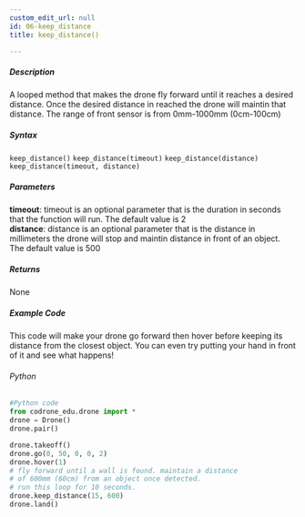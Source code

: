 ```yaml
---
custom_edit_url: null
id: 06-keep_distance
title: keep_distance()

---
```


##### Description

A looped method that makes the drone fly forward until it reaches a desired distance. Once the desired distance in reached the drone will maintin that distance.
The range of front sensor is from 0mm-1000mm (0cm-100cm)


##### Syntax
```keep_distance()```
```keep_distance(timeout)```
```keep_distance(distance)```
```keep_distance(timeout, distance)```

##### Parameters
**timeout**: timeout is an optional parameter that is the duration in seconds that the function will run. The default value is 2 <br />
**distance**: distance is an optional parameter that is the distance in millimeters the drone will stop and maintin distance in front of an object. The default value is 500

##### Returns

None

##### Example Code
This code will make your drone go forward then hover before keeping its distance from the closest object. You can even try putting your hand in front of it and see what happens!
###### Python
```python
#Python code
from codrone_edu.drone import *
drone = Drone()
drone.pair()

drone.takeoff()
drone.go(0, 50, 0, 0, 2)
drone.hover(1)
# fly forward until a wall is found. maintain a distance
# of 600mm (60cm) from an object once detected.
# run this loop for 10 seconds.
drone.keep_distance(15, 600)
drone.land()
```